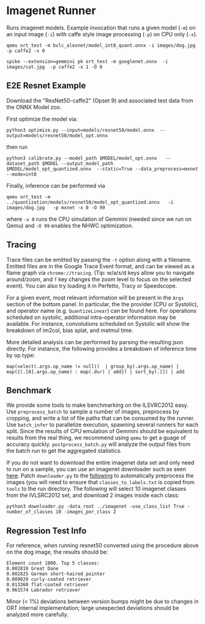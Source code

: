 # Imagenet Runner

Runs imagenet models. Example invocation that runs a given model (`-m`) on an input image (`-i`) with caffe style image processing (`-p`) on CPU only (`-x`).
```
qemu ort_test -m bvlc_alexnet/model_int8_quant.onnx -i images/dog.jpg -p caffe2 -x 0
```

```
spike --extension=gemmini pk ort_test -m googlenet.onnx  -i images/cat.jpg  -p caffe2 -x 1 -O 0
```

## E2E Resnet Example

Download the "ResNet50-caffe2" (Opset 9) and associated test data from the ONNX Model zoo.

First optimize the model via: 

```
python3 optimize.py --input=models/resnet50/model.onnx  --output=models/resnet50/model_opt.onnx
```

then run

```
python3 calibrate.py --model_path $MODEL/model_opt.onnx   --dataset_path $MODEL --output_model_path $MODEL/model_opt_quantized.onnx  --static=True --data_preprocess=mxnet --mode=int8
```

Finally, inference can be performed via

```
qemu ort_test -m ../quantization/models/resnet50/model_opt_quantized.onnx   -i images/dog.jpg   -p mxnet -x 0 -O 99
```

where `-x 0` runs the CPU simulation of Gemmini (needed since we run on Qemu) and `-O 99` enables the NHWC optimization.

## Tracing

Trace files can be emitted by passing the `-t` option along with a filename. Emitted files are in the Google Trace Event format, and can be viewed as a flame graph via `chrome://tracing`. (Tip: w/a/s/d keys allow you to navigate around/zoom, and `f` key changes the zoom level to focus on the selected event). You can also try loading it in Perfetto, Tracy or Speedscope.

For a given event, most relevant information will be present in the `Args` section of the bottom panel. In particular, the the provider (CPU or Systolic), and operator name (e.g. `QuantizeLinear`) can be found here. For operations scheduled on systolic, additional intra-operator information may be available. For instance, convolutions scheduled on Systolic will show the breakdown of im2col, bias splat, and matmul time.

More detailed analysis can be performed by parsing the resulting json directly. For instance, the following provides a breakdown of inference time by op type:

```
map(select(.args.op_name != null))  | group_by(.args.op_name) | map({(.[0].args.op_name) : map(.dur) | add}) | sort_by(.[]) | add
```

## Benchmark

We provide some tools to make benchmarking on the ILSVRC2012 easy. Use `preprocess_batch` to sample a number of images, preprocess by cropping, and write a list of file paths that can be consumed by the runner. Use `batch_infer` to parallelize execution, spawning several runners for each split. Since the results of CPU emulation of Gemmini should be equivalent to results from the real thing, we recommend using `qemu` to get a guage of accuracy quickly. `postprocess_batch.py` will analyze the output files from the batch run to get the aggregated statistics.

If you do not want to download the entire imagenet data set and only need to run on a sample, you can use an imagenet downloader such as seen [here](https://github.com/mf1024/ImageNet-Datasets-Downloader). Patch `downloader.py` to the [following](https://gist.github.com/pranav-prakash/7b8a292776ffd35a6517f414de05e3c8) to automatically preprocess the images (you will need to ensure that `classes_to_labels.txt` is copied from `tools` to the run directory. The following will select 10 imagenet classes from the IVLSRC2012 set, and download 2 images inside each class:

```
python3 downloader.py -data_root ../imagenet -use_class_list True -number_of_classes 10 -images_per_class 2
```



## Regression Test Info

For reference, when running resnet50 converted using the procedure above on the dog image, the results should be:

```
Element count 1000. Top 5 classes:
0.002819 Great Dane
0.002825 German short-haired pointer
0.009029 curly-coated retriever
0.013360 flat-coated retriever
0.961574 Labrador retriever
```

Minor (< 1%) deviations between version bumps might be due to changes in ORT internal implementation; large unexpected deviations should be analyzed more carefully.
